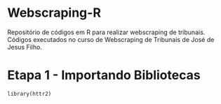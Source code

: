 # Webscraping-R
Repositório de códigos em R para realizar webscraping de tribunais. Códigos executados no curso de Webscraping de Tribunais de José de Jesus Filho. 

# Etapa 1 - Importando Bibliotecas 
```
library(httr2)
```